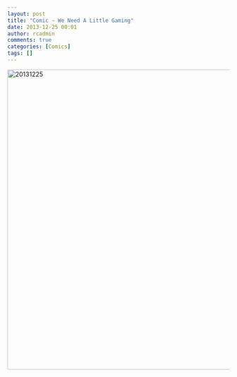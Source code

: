 ```yaml
---
layout: post
title: "Comic - We Need A Little Gaming"
date: 2013-12-25 00:01
author: rcadmin
comments: true
categories: [Comics]
tags: []
---
```

<a href="http://bitsmack.com/comics/2013/12/25/comic-we-need-a-little-gaming/" rel="attachment wp-att-2513"><img src="http://dl.bitsmack.com/uploads/2013/12/20131225.jpg" alt="20131225" width="680" height="680" class="alignnone size-full wp-image-2513" /></a>
